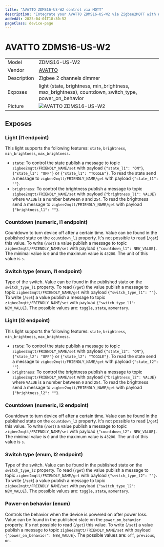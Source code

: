 ```yaml
---
title: "AVATTO ZDMS16-US-W2 control via MQTT"
description: "Integrate your AVATTO ZDMS16-US-W2 via Zigbee2MQTT with whatever smart home infrastructure you are using without the vendor's bridge or gateway."
addedAt: 2025-04-01T18:30:52
pageClass: device-page
---
```


<!-- !!!! -->
<!-- ATTENTION: This file is auto-generated through docgen! -->
<!-- You can only edit the "Notes"-Section between the two comment lines "Notes BEGIN" and "Notes END". -->
<!-- Do not use h1 or h2 heading within "## Notes"-Section. -->
<!-- !!!! -->

# AVATTO ZDMS16-US-W2

|     |     |
|-----|-----|
| Model | ZDMS16-US-W2  |
| Vendor  | [AVATTO](/supported-devices/#v=AVATTO)  |
| Description | Zigbee 2 channels dimmer |
| Exposes | light (state, brightness, min_brightness, max_brightness), countdown, switch_type, power_on_behavior |
| Picture | ![AVATTO ZDMS16-US-W2](https://www.zigbee2mqtt.io/images/devices/ZDMS16-US-W2.png) |


<!-- Notes BEGIN: You can edit here. Add "## Notes" headline if not already present. -->


<!-- Notes END: Do not edit below this line -->




## Exposes

### Light (l1 endpoint)
This light supports the following features: `state`, `brightness`, `min_brightness`, `max_brightness`.
- `state`: To control the state publish a message to topic `zigbee2mqtt/FRIENDLY_NAME/set` with payload `{"state_l1": "ON"}`, `{"state_l1": "OFF"}` or `{"state_l1": "TOGGLE"}`. To read the state send a message to `zigbee2mqtt/FRIENDLY_NAME/get` with payload `{"state_l1": ""}`.
- `brightness`: To control the brightness publish a message to topic `zigbee2mqtt/FRIENDLY_NAME/set` with payload `{"brightness_l1": VALUE}` where `VALUE` is a number between `0` and `254`. To read the brightness send a message to `zigbee2mqtt/FRIENDLY_NAME/get` with payload `{"brightness_l1": ""}`.

### Countdown (numeric, l1 endpoint)
Countdown to turn device off after a certain time.
Value can be found in the published state on the `countdown_l1` property.
It's not possible to read (`/get`) this value.
To write (`/set`) a value publish a message to topic `zigbee2mqtt/FRIENDLY_NAME/set` with payload `{"countdown_l1": NEW_VALUE}`.
The minimal value is `0` and the maximum value is `43200`.
The unit of this value is `s`.

### Switch type (enum, l1 endpoint)
Type of the switch.
Value can be found in the published state on the `switch_type_l1` property.
To read (`/get`) the value publish a message to topic `zigbee2mqtt/FRIENDLY_NAME/get` with payload `{"switch_type_l1": ""}`.
To write (`/set`) a value publish a message to topic `zigbee2mqtt/FRIENDLY_NAME/set` with payload `{"switch_type_l1": NEW_VALUE}`.
The possible values are: `toggle`, `state`, `momentary`.

### Light (l2 endpoint)
This light supports the following features: `state`, `brightness`, `min_brightness`, `max_brightness`.
- `state`: To control the state publish a message to topic `zigbee2mqtt/FRIENDLY_NAME/set` with payload `{"state_l2": "ON"}`, `{"state_l2": "OFF"}` or `{"state_l2": "TOGGLE"}`. To read the state send a message to `zigbee2mqtt/FRIENDLY_NAME/get` with payload `{"state_l2": ""}`.
- `brightness`: To control the brightness publish a message to topic `zigbee2mqtt/FRIENDLY_NAME/set` with payload `{"brightness_l2": VALUE}` where `VALUE` is a number between `0` and `254`. To read the brightness send a message to `zigbee2mqtt/FRIENDLY_NAME/get` with payload `{"brightness_l2": ""}`.

### Countdown (numeric, l2 endpoint)
Countdown to turn device off after a certain time.
Value can be found in the published state on the `countdown_l2` property.
It's not possible to read (`/get`) this value.
To write (`/set`) a value publish a message to topic `zigbee2mqtt/FRIENDLY_NAME/set` with payload `{"countdown_l2": NEW_VALUE}`.
The minimal value is `0` and the maximum value is `43200`.
The unit of this value is `s`.

### Switch type (enum, l2 endpoint)
Type of the switch.
Value can be found in the published state on the `switch_type_l2` property.
To read (`/get`) the value publish a message to topic `zigbee2mqtt/FRIENDLY_NAME/get` with payload `{"switch_type_l2": ""}`.
To write (`/set`) a value publish a message to topic `zigbee2mqtt/FRIENDLY_NAME/set` with payload `{"switch_type_l2": NEW_VALUE}`.
The possible values are: `toggle`, `state`, `momentary`.

### Power-on behavior (enum)
Controls the behavior when the device is powered on after power loss.
Value can be found in the published state on the `power_on_behavior` property.
It's not possible to read (`/get`) this value.
To write (`/set`) a value publish a message to topic `zigbee2mqtt/FRIENDLY_NAME/set` with payload `{"power_on_behavior": NEW_VALUE}`.
The possible values are: `off`, `previous`, `on`.


